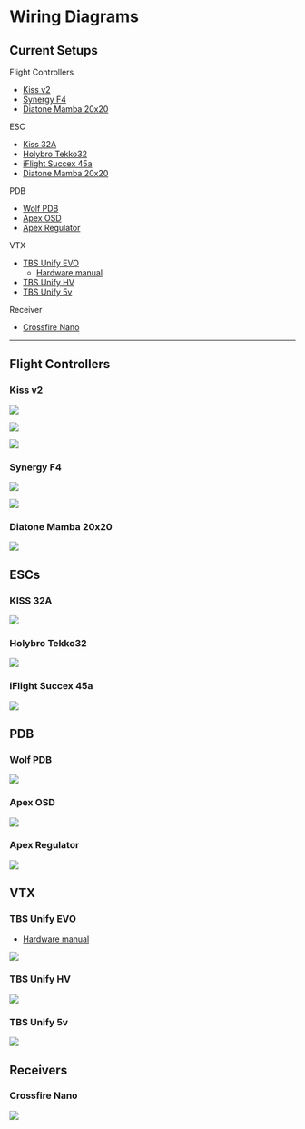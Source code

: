 # Wiring Diagrams

## Current Setups

Flight Controllers
- [Kiss v2](#kiss-v2)
- [Synergy F4](#Synergy-F4)
- [Diatone Mamba 20x20](#diatone-mamba-20x20)

ESC
- [Kiss 32A](#kiss-32a) 
- [Holybro Tekko32](#holybro-tekko32) 
- [iFlight Succex 45a](#iflight-succex-45a)
- [Diatone Mamba 20x20](#diatone-mamba-20x20)

PDB

- [Wolf PDB](#wolf-pdb)
- [Apex OSD](#apex-osd)
- [Apex Regulator](#apex-regulator)

VTX
- [TBS Unify EVO](#tbs-unify-evo)
  - [Hardware manual](https://www.team-blacksheep.com/tbs-unify-evo-manual.pdf)
- [TBS Unify HV](#tbs-unify-hv)
- [TBS Unify 5v](#tbs-unify-5v)

Receiver
- [Crossfire Nano](#crossfire-nano)

---

## Flight Controllers

### Kiss v2

![](images/kiss-v2-2.jpg)

![](images/kiss-v2.png)

![](images/kiss-v2-ports.PNG)

### Synergy F4

![](images/synergy-fc-top.png)

![](images/synergy-f4-bottom.png)

### Diatone Mamba 20x20

![](images/M_F405_MINI_MK2.png)

## ESCs

### KISS 32A 

![](images/kiss-32a-esc.png)

### Holybro Tekko32

![](images/holybro-35a.png)

### iFlight Succex 45a

![](images/iflight-succex-45a.png)

## PDB

### Wolf PDB

![](images/wolf-pdb.png)

### Apex OSD

![](images/apex-osd.png)

### Apex Regulator

![](images/apex-regulator.png)

## VTX

### TBS Unify EVO
- [Hardware manual](https://www.team-blacksheep.com/tbs-unify-evo-manual.pdf)

![](images/unify-evo.jpg)

### TBS Unify HV

![](images/unify-hv.png)

### TBS Unify 5v

![](images/unify-5v.png)

## Receivers

### Crossfire Nano

![](images/crsf-nano.png)






